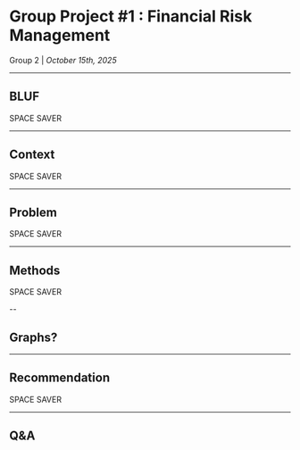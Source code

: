 <!-- .slide: class="title-slide" -->
# Group Project #1 : Financial Risk Management
<div class="subtitle">Group 2 | <em>October 15th, 2025</em></div>
</section>

---

## BLUF
SPACE SAVER

---

## Context
SPACE SAVER

---

## Problem
SPACE SAVER

---

## Methods
SPACE SAVER

--
## Graphs?


---

## Recommendation
SPACE SAVER

---

## Q&A
